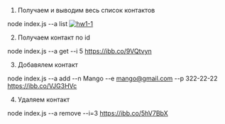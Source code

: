 1. Получаем и выводим весь список контактов

node index.js --a list
<a href="https://ibb.co/MhmdhBv"><img src="https://i.ibb.co/KGJnGKP/hw1-1.png" alt="hw1-1" border="0" /></a>

2. Получаем контакт по id

node index.js --a get --i 5
https://ibb.co/9VQtvyn

3. Добавялем контакт

node index.js --a add --n Mango --e mango@gmail.com --p 322-22-22
https://ibb.co/VJG3HVc

4. Удаляем контакт

node index.js --a remove --i=3
https://ibb.co/5hV7BbX
